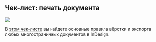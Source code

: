 ## Чек-лист: печать документа

![](/img/AIN_1/galochki-oblozhka-v-blog-25.jpg#rounded)

В [этом чек-листе](https://softculture.cc/blog/entries/articles/chek-list-pechat-portfolio) вы найдете основные правила вёрстки и экспорта любых многостраничных документов в InDesign.